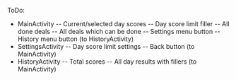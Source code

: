 ToDo:

- MainActivity
-- Current/selected day scores
-- Day score limit filler
-- All done deals
-- All deals which can be done
-- Settings menu button
-- History menu button (to HistoryActivity)
- SettingsActivity
-- Day score limit settings
-- Back button (to MainActivity)
- HistoryActivity
-- Total scores
-- All day results with fillers (to MainActivity)
